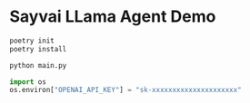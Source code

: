 # Sayvai LLama Agent Demo

```bash
poetry init
poetry install
```

```bash
python main.py
```

```python
import os
os.environ["OPENAI_API_KEY"] = "sk-xxxxxxxxxxxxxxxxxxxxx"
```
